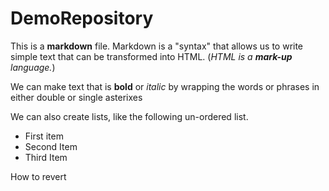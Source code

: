 # DemoRepository

This is a **markdown** file. Markdown is a "syntax" that allows us to write simple text that can be transformed into HTML. (*HTML is a **mark-up** language.*)

We can make text that is **bold** or *italic* by wrapping the words or phrases in either double or single asterixes

We can also create lists, like the following un-ordered list.

- First item
- Second Item
- Third Item


How to revert